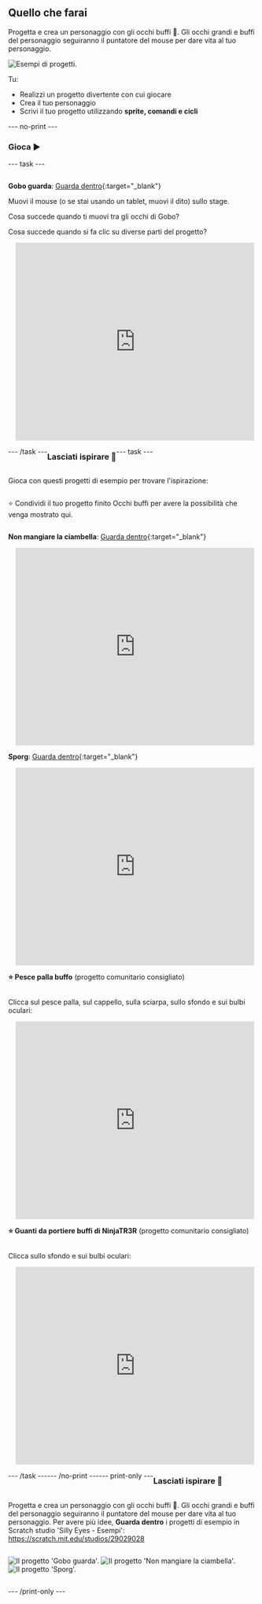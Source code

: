 ## Quello che farai

Progetta e crea un personaggio con gli occhi buffi 👀. Gli occhi grandi e buffi del personaggio seguiranno il puntatore del mouse per dare vita al tuo personaggio.

![Esempi di progetti.](images/showcase-line.png)

Tu:

+ Realizzi un progetto divertente con cui giocare
+ Crea il tuo personaggio
+ Scrivi il tuo progetto utilizzando **sprite, comandi e cicli**

--- no-print ---

### Gioca ▶️

--- task ---

<div style="display: flex; flex-wrap: wrap">
<div style="flex-basis: 175px; flex-grow: 1">  

**Gobo guarda**: [Guarda dentro](https://scratch.mit.edu/projects/946649208/editor){:target="_blank"}

Muovi il mouse (o se stai usando un tablet, muovi il dito) sullo stage. 

Cosa succede quando ti muovi tra gli occhi di Gobo? 
  
Cosa succede quando si fa clic su diverse parti del progetto?
</div>
<div>

<div class="scratch-preview" style="margin-left: 15px;">
  <iframe allowtransparency="true" width="485" height="402" src="https://scratch.mit.edu/projects/embed/946649208/?autostart=false" frameborder="0"></iframe>
</div>

</div>

--- /task ---

### Lasciati ispirare 💭

--- task ---

Gioca con questi progetti di esempio per trovare l'ispirazione:

⭐ Condividi il tuo progetto finito Occhi buffi per avere la possibilità che venga mostrato qui.

**Non mangiare la ciambella**: [Guarda dentro](https://scratch.mit.edu/projects/946649032/editor){:target="_blank"}
<div class="scratch-preview" style="margin-left: 15px;">
  <iframe allowtransparency="true" width="485" height="402" src="https://scratch.mit.edu/projects/embed/946649032/?autostart=false" frameborder="0"></iframe>
</div>

**Sporg**: [Guarda dentro](https://scratch.mit.edu/projects/946649407/editor){:target="_blank"}
<div class="scratch-preview" style="margin-left: 15px;">
  <iframe allowtransparency="true" width="485" height="402" src="https://scratch.mit.edu/projects/embed/946649407/?autostart=false" frameborder="0"></iframe>
</div>

**⭐ Pesce palla buffo** (progetto comunitario consigliato)

Clicca sul pesce palla, sul cappello, sulla sciarpa, sullo sfondo e sui bulbi oculari:

<div class="scratch-preview" style="margin-left: 15px;">
  <iframe allowtransparency="true" width="485" height="402" src="https://scratch.mit.edu/projects/embed/772759744/?autostart=false" frameborder="0"></iframe>
</div>

**⭐ Guanti da portiere buffi di NinjaTR3R** (progetto comunitario consigliato)

Clicca sullo sfondo e sui bulbi oculari:

<div class="scratch-preview" style="margin-left: 15px;">
  <iframe allowtransparency="true" width="485" height="402" src="https://scratch.mit.edu/projects/embed/877343292/?autostart=false" frameborder="0"></iframe>
</div>

--- /task ---

--- /no-print ---

--- print-only ---

### Lasciati ispirare 💭

Progetta e crea un personaggio con gli occhi buffi 👀. Gli occhi grandi e buffi del personaggio seguiranno il puntatore del mouse per dare vita al tuo personaggio. Per avere più idee, **Guarda dentro** i progetti di esempio in Scratch studio 'Silly Eyes - Esempi': https://scratch.mit.edu/studios/29029028

![Il progetto 'Gobo guarda'.](images/gobo-watching.png)
![Il progetto 'Non mangiare la ciambella'.](images/dont-eat-donut.png)
![Il progetto 'Sporg'.](images/sporg.png)

--- /print-only ---

 
